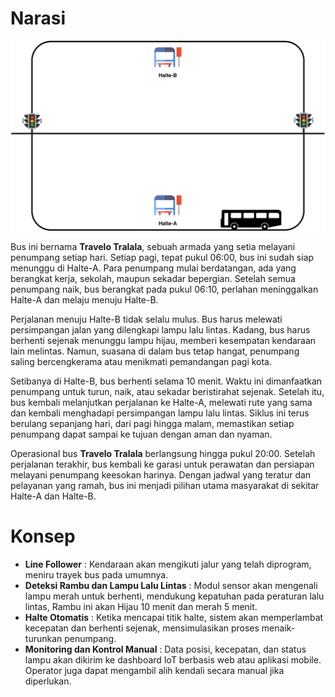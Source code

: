 # Narasi
![Line](sketch.svg)

Bus ini bernama **Travelo Tralala**, sebuah armada yang setia melayani penumpang setiap hari. Setiap pagi, tepat pukul 06:00, bus ini sudah siap menunggu di Halte-A. Para penumpang mulai berdatangan, ada yang berangkat kerja, sekolah, maupun sekadar bepergian. Setelah semua penumpang naik, bus berangkat pada pukul 06:10, perlahan meninggalkan Halte-A dan melaju menuju Halte-B.

Perjalanan menuju Halte-B tidak selalu mulus. Bus harus melewati persimpangan jalan yang dilengkapi lampu lalu lintas. Kadang, bus harus berhenti sejenak menunggu lampu hijau, memberi kesempatan kendaraan lain melintas. Namun, suasana di dalam bus tetap hangat, penumpang saling bercengkerama atau menikmati pemandangan pagi kota.

Setibanya di Halte-B, bus berhenti selama 10 menit. Waktu ini dimanfaatkan penumpang untuk turun, naik, atau sekadar beristirahat sejenak. Setelah itu, bus kembali melanjutkan perjalanan ke Halte-A, melewati rute yang sama dan kembali menghadapi persimpangan lampu lalu lintas. Siklus ini terus berulang sepanjang hari, dari pagi hingga malam, memastikan setiap penumpang dapat sampai ke tujuan dengan aman dan nyaman.

Operasional bus **Travelo Tralala** berlangsung hingga pukul 20:00. Setelah perjalanan terakhir, bus kembali ke garasi untuk perawatan dan persiapan melayani penumpang keesokan harinya. Dengan jadwal yang teratur dan pelayanan yang ramah, bus ini menjadi pilihan utama masyarakat di sekitar Halte-A dan Halte-B.

# Konsep

* **Line Follower** : Kendaraan akan mengikuti jalur yang telah diprogram, meniru trayek bus pada umumnya.
* **Deteksi Rambu dan Lampu Lalu Lintas** : Modul sensor akan mengenali lampu merah untuk berhenti, mendukung kepatuhan pada peraturan lalu lintas, Rambu ini akan Hijau 10 menit dan merah 5 menit.
* **Halte Otomatis** : Ketika mencapai titik halte, sistem akan memperlambat kecepatan dan berhenti sejenak, mensimulasikan proses menaik-turunkan penumpang.
* **Monitoring dan Kontrol Manual** : Data posisi, kecepatan, dan status lampu akan dikirim ke dashboard IoT berbasis web atau aplikasi mobile. Operator juga dapat mengambil alih kendali secara manual jika diperlukan.
